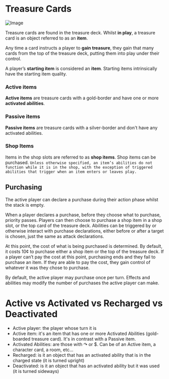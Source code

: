 # Treasure Cards

![Image](https://foursouls.com/wp-content/uploads/2021/10/TreasureCardBack-751x1024.png#93x128)

Treasure cards are found in the treasure deck. Whilst **in play**, a treasure card is an object referred to as an **item**.

Any time a card instructs a player to **gain treasure**, they gain that many cards from the top of the treasure deck, putting them into play under their control.

A player’s **starting item** is considered an **item**. Starting items intrinsically have the starting item quality.


### Active items

**Active items** are treasure cards with a gold-border and have one or more **activated abilities**.


### Passive items

**Passive items** are treasure cards with a silver-border and don't have any activated abilities.


### Shop Items

Items in the shop slots are referred to as **shop items**. Shop items can be purchased. `Unless otherwise specified, an item’s abilities do not function while it is in the shop, with the exception of triggered abilities that trigger when an item enters or leaves play.`


## Purchasing

The active player can declare a purchase during their action phase whilst the stack is empty.

When a player declares a purchase, before they choose what to purchase, priority passes. Players can then choose to purchase a shop item in a shop slot, or the top card of the treasure deck. Abilities can be triggered by or otherwise interact with purchase declarations, either before or after a target is chosen, just the same as attack declarations.

At this point, the cost of what is being purchased is determined. By default, it costs 10¢ to purchase either a shop item or the top of the treasure deck. If a player can’t pay the cost at this point, purchasing ends and they fail to purchase an item. If they are able to pay the cost, they gain control of whatever it was they chose to purchase.

By default, the active player may purchase once per turn. Effects and abilities may modify the number of purchases the active player can make.


# Active vs Activated vs Recharged vs Deactivated
- Active player: the player whose turn it is
- Active item: it's an item that has one or more Activated Abilities (gold-boarded treasure card). It's in contrast with a Passive item.
- Activated Abilities: are those with ↷ or $. Can be of an Active item, a character card, a room, etc...
- Recharged: is it an object that has an activated ability that is in the charged state (it is turned upright)
- Deactivated: is it an object that has an activated ability but it was used (it is turned sideways)
